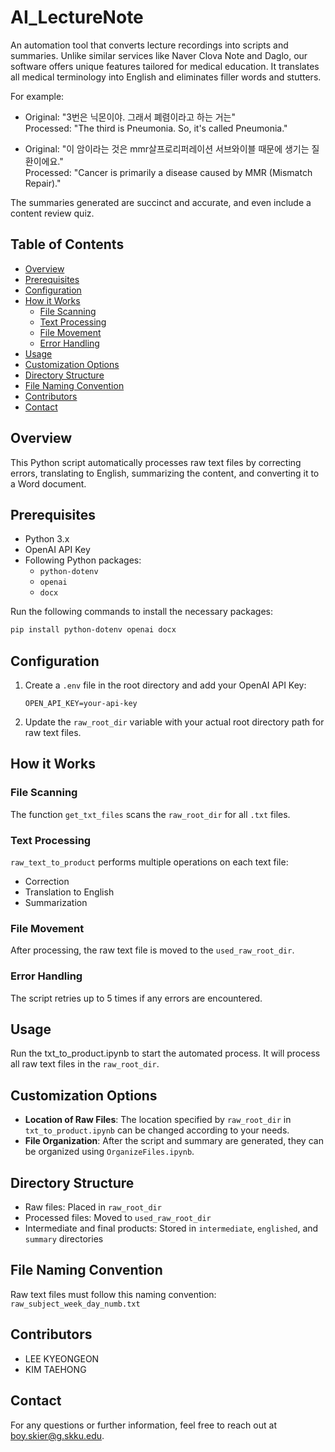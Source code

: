 # AI_LectureNote
An automation tool that converts lecture recordings into scripts and summaries. Unlike similar services like Naver Clova Note and Daglo, our software offers unique features tailored for medical education. It translates all medical terminology into English and eliminates filler words and stutters.

For example:
- Original: "3번은 닉몬이야. 그래서 폐렴이라고 하는 거는"  
  Processed: "The third is Pneumonia. So, it's called Pneumonia."

- Original: "이 암이라는 것은 mmr살프로리퍼레이션 서브와이블 때문에 생기는 질환이에요."  
  Processed: "Cancer is primarily a disease caused by MMR (Mismatch Repair)."

The summaries generated are succinct and accurate, and even include a content review quiz.

## Table of Contents
- [Overview](#overview)
- [Prerequisites](#prerequisites)
- [Configuration](#configuration)
- [How it Works](#how-it-works)
  - [File Scanning](#file-scanning)
  - [Text Processing](#text-processing)
  - [File Movement](#file-movement)
  - [Error Handling](#error-handling)
- [Usage](#usage)
- [Customization Options](#customization-options)
- [Directory Structure](#directory-structure)
- [File Naming Convention](#file-naming-convention)
- [Contributors](#contributors)
- [Contact](#contact)

## Overview
This Python script automatically processes raw text files by correcting errors, translating to English, summarizing the content, and converting it to a Word document.

## Prerequisites
- Python 3.x
- OpenAI API Key
- Following Python packages:
  - `python-dotenv`
  - `openai`
  - `docx`

Run the following commands to install the necessary packages:
```bash
pip install python-dotenv openai docx
```
## Configuration
1. Create a `.env` file in the root directory and add your OpenAI API Key:
    ```text
    OPEN_API_KEY=your-api-key
    ```
2. Update the `raw_root_dir` variable with your actual root directory path for raw text files.

## How it Works

### File Scanning
The function `get_txt_files` scans the `raw_root_dir` for all `.txt` files.

### Text Processing
`raw_text_to_product` performs multiple operations on each text file:
  - Correction
  - Translation to English
  - Summarization

### File Movement
After processing, the raw text file is moved to the `used_raw_root_dir`.

### Error Handling
The script retries up to 5 times if any errors are encountered.

## Usage
Run the txt_to_product.ipynb to start the automated process. It will process all raw text files in the `raw_root_dir`.

## Customization Options
- **Location of Raw Files**: The location specified by `raw_root_dir` in `txt_to_product.ipynb` can be changed according to your needs.
- **File Organization**: After the script and summary are generated, they can be organized using `OrganizeFiles.ipynb`.

## Directory Structure
- Raw files: Placed in `raw_root_dir`
- Processed files: Moved to `used_raw_root_dir`
- Intermediate and final products: Stored in `intermediate`, `englished`, and `summary` directories

## File Naming Convention
Raw text files must follow this naming convention:
`raw_subject_week_day_numb.txt`

## Contributors
- LEE KYEONGEON
- KIM TAEHONG

## Contact
For any questions or further information, feel free to reach out at [boy.skier@g.skku.edu](mailto:boy.skier@g.skku.edu).
